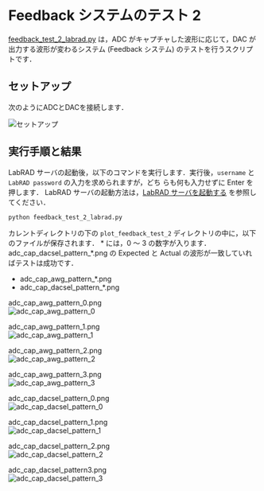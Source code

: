 # Feedback システムのテスト 2

[feedback_test_2_labrad.py](./feedback_test_2_labrad.py) は，ADC がキャプチャした波形に応じて，DAC が出力する波形が変わるシステム (Feedback システム) のテストを行うスクリプトです．

## セットアップ

次のようにADCとDACを接続します．  

![セットアップ](../../docs/images/dac_adc_setup-3.png)

## 実行手順と結果

LabRAD サーバの起動後，以下のコマンドを実行します．実行後，`username` と `LabRAD password` の入力を求められますが，どち
らも何も入力せずに Enter を押します．
LabRAD サーバの起動方法は，[LabRAD サーバを起動する](../rftool_labrad_server/README.md) を参照してください．


```
python feedback_test_2_labrad.py
```
カレントディレクトリの下の `plot_feedback_test_2` ディレクトリの中に，以下のファイルが保存されます．
\* には，0 ～ 3 の数字が入ります．
adc_cap_dacsel_pattern_*.png の Expected と Actual の波形が一致していればテストは成功です．
- adc_cap_awg_pattern_*.png
- adc_cap_dacsel_pattern_*.png

adc_cap_awg_pattern_0.png  
![adc_cap_awg_pattern_0](images/adc_cap_awg_pattern_0.png)

adc_cap_awg_pattern_1.png  
![adc_cap_awg_pattern_1](images/adc_cap_awg_pattern_1.png)

adc_cap_awg_pattern_2.png  
![adc_cap_awg_pattern_2](images/adc_cap_awg_pattern_2.png)

adc_cap_awg_pattern_3.png  
![adc_cap_awg_pattern_3](images/adc_cap_awg_pattern_3.png)

adc_cap_dacsel_pattern_0.png  
![adc_cap_dacsel_pattern_0](images/adc_cap_dacsel_pattern_0.png)

adc_cap_dacsel_pattern_1.png  
![adc_cap_dacsel_pattern_1](images/adc_cap_dacsel_pattern_1.png)

adc_cap_dacsel_pattern_2.png  
![adc_cap_dacsel_pattern_2](images/adc_cap_dacsel_pattern_2.png)

adc_cap_dacsel_pattern3.png  
![adc_cap_dacsel_pattern_3](images/adc_cap_dacsel_pattern_3.png)
